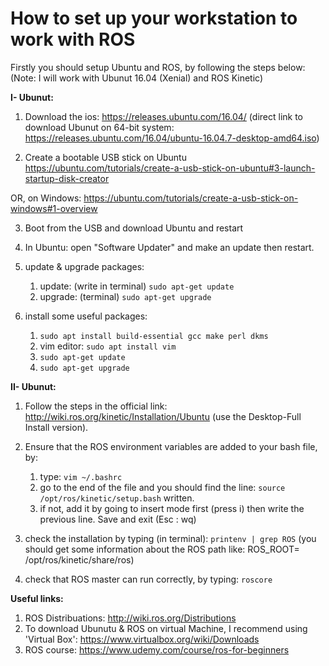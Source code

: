 # How to set up your workstation to work with ROS

Firstly you should setup Ubuntu and ROS, by following the steps below:
(Note: I will work with Ubunut 16.04 (Xenial) and ROS Kinetic)

**I- Ubunut:**

1. Download the ios:
https://releases.ubuntu.com/16.04/
(direct link to download Ubunut on 64-bit system: https://releases.ubuntu.com/16.04/ubuntu-16.04.7-desktop-amd64.iso)

2. Create a bootable USB stick on Ubuntu
https://ubuntu.com/tutorials/create-a-usb-stick-on-ubuntu#3-launch-startup-disk-creator

OR, on Windows:
https://ubuntu.com/tutorials/create-a-usb-stick-on-windows#1-overview

3. Boot from the USB and download Ubuntu and restart

4. In Ubuntu: open "Software Updater" and make an update then restart.

5. update & upgrade packages:
    1. update: (write in terminal) `sudo apt-get update`
    2. upgrade: (terminal) `sudo apt-get upgrade`
    
6. install some useful packages:
    1. `sudo apt install build-essential gcc make perl dkms`
    2. vim editor: `sudo apt install vim`
    3. `sudo apt-get update`
    4. `sudo apt-get upgrade`
    
**II- Ubunut:**

1. Follow the steps in the official link: http://wiki.ros.org/kinetic/Installation/Ubuntu
   (use the Desktop-Full Install version).
   
2. Ensure that the ROS environment variables are added to your bash file, by:
    1. type: `vim ~/.bashrc`
    2. go to the end of the file and you should find the line: `source /opt/ros/kinetic/setup.bash` written.
    3. if not, add it by going to insert mode first (press i) then write the previous line. Save and exit (Esc : wq)
    
3. check the installation by typing (in terminal): `printenv | grep ROS`
        (you should get some information about the ROS path like: ROS_ROOT= /opt/ros/kinetic/share/ros)
        
4. check that ROS master can run correctly, by typing: `roscore`


**Useful links:**
1. ROS Distribuations: http://wiki.ros.org/Distributions
2. To download Ubunutu & ROS on virtual Machine, I recommend using 'Virtual Box': https://www.virtualbox.org/wiki/Downloads
3. ROS course: https://www.udemy.com/course/ros-for-beginners
